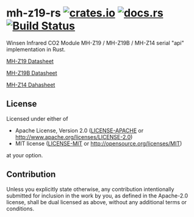 # mh-z19-rs [![crates.io](https://meritbadge.herokuapp.com/mh-z19)](https://crates.io/crates/mh-z19) [![docs.rs](https://docs.rs/mh-z19/badge.svg)](https://docs.rs/mh-z19/) [![Build Status](https://travis-ci.org/zenria/mh-z19-rs.svg?branch=master)](https://travis-ci.org/zenria/mh-z19-rs) 

Winsen Infrared CO2 Module MH-Z19 / MH-Z19B / MH-Z14 serial "api" implementation in Rust. 

[MH-Z19 Datasheet](https://www.winsen-sensor.com/d/files/PDF/Infrared%20Gas%20Sensor/NDIR%20CO2%20SENSOR/MH-Z19%20CO2%20Ver1.0.pdf)

[MH-Z19B Datasheet](https://www.winsen-sensor.com/d/files/infrared-gas-sensor/mh-z19b-co2-ver1_0.pdf)

[MH-Z14 Dahasheet](https://www.winsen-sensor.com/d/files/infrared-gas-sensor/mh-z14a_co2-manual-v1_01.pdf)

## License

Licensed under either of

 * Apache License, Version 2.0
   ([LICENSE-APACHE](LICENSE-APACHE) or http://www.apache.org/licenses/LICENSE-2.0)
 * MIT license
   ([LICENSE-MIT](LICENSE-MIT) or http://opensource.org/licenses/MIT)

at your option.

## Contribution

Unless you explicitly state otherwise, any contribution intentionally submitted
for inclusion in the work by you, as defined in the Apache-2.0 license, shall be
dual licensed as above, without any additional terms or conditions.

